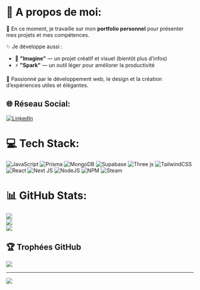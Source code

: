 # 💫 A propos de moi:

🎯 En ce moment, je travaille sur mon **portfolio personnel** pour présenter mes projets et mes compétences.

✨ Je développe aussi :
- 🎨 **"Imagine"** — un projet créatif et visuel (bientôt plus d’infos)
- ⚡ **"Spark"** — un outil léger pour améliorer la productivité

🚀 Passionné par le développement web, le design et la création d’expériences utiles et élégantes.

## 🌐 Réseau Social:
[![LinkedIn](https://img.shields.io/badge/LinkedIn-%230077B5.svg?logo=linkedin&logoColor=white)](https://www.linkedin.com/in/ysshar-brakecha-3031b8147/) 

# 💻 Tech Stack:
![JavaScript](https://img.shields.io/badge/javascript-%23323330.svg?style=for-the-badge&logo=javascript&logoColor=%23F7DF1E) ![Prisma](https://img.shields.io/badge/Prisma-3982CE?style=for-the-badge&logo=Prisma&logoColor=white) ![MongoDB](https://img.shields.io/badge/MongoDB-%234ea94b.svg?style=for-the-badge&logo=mongodb&logoColor=white) ![Supabase](https://img.shields.io/badge/Supabase-3ECF8E?style=for-the-badge&logo=supabase&logoColor=white) ![Three js](https://img.shields.io/badge/threejs-black?style=for-the-badge&logo=three.js&logoColor=white) ![TailwindCSS](https://img.shields.io/badge/tailwindcss-%2338B2AC.svg?style=for-the-badge&logo=tailwind-css&logoColor=white) ![React](https://img.shields.io/badge/react-%2320232a.svg?style=for-the-badge&logo=react&logoColor=%2361DAFB) ![Next JS](https://img.shields.io/badge/Next-black?style=for-the-badge&logo=next.js&logoColor=white) ![NodeJS](https://img.shields.io/badge/node.js-6DA55F?style=for-the-badge&logo=node.js&logoColor=white) ![NPM](https://img.shields.io/badge/NPM-%23CB3837.svg?style=for-the-badge&logo=npm&logoColor=white) ![Steam](https://img.shields.io/badge/steam-%23000000.svg?style=for-the-badge&logo=steam&logoColor=white)
# 📊 GitHub Stats:
![](https://github-readme-stats.vercel.app/api?username=YssharB&theme=dark&hide_border=false&include_all_commits=false&count_private=false)<br/>
![](https://nirzak-streak-stats.vercel.app/?user=YssharB&theme=dark&hide_border=false)<br/>
![](https://github-readme-stats.vercel.app/api/top-langs/?username=YssharB&theme=dark&hide_border=false&include_all_commits=false&count_private=false&layout=compact)

## 🏆 Trophées GitHub
![](https://github-profile-trophy.vercel.app/?username=YssharB&theme=radical&no-frame=false&no-bg=true&margin-w=4)

---
[![](https://visitcount.itsvg.in/api?id=YssharB&icon=0&color=0)](https://visitcount.itsvg.in)
